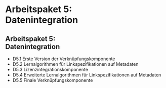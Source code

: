 # Arbeitspaket 5: <br/> Datenintegration

## Arbeitspaket 5: <br/> Datenintegration

- D5.1 Erste Version der Verknüpfungskomponente
- D5.2 Lernalgorithmen für Linkspezifikationen auf Metadaten
- D5.3 Lizenzintegrationskomponente
- D5.4 Erweiterte Lernalgorithmen für Linkspezifikationen auf Metadaten
- D5.5 Finale Verknüpfungskomponente

